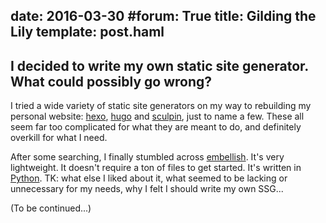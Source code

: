 date: 2016-03-30
#forum: True
title: Gilding the Lily
template: post.haml
---
I decided to write my own static site generator. What could possibly go wrong?
---

I tried a wide variety of static site generators on my way to rebuilding my personal website: [hexo](https://hexo.io/), [hugo](https://gohugo.io/) and [sculpin](https://sculpin.io/), just to name a few. These all seem far too complicated for what they are meant to do, and definitely overkill for what I need.

After some searching, I finally stumbled across [embellish](http://boscoh.github.io/embellish/). It's very lightweight. It doesn't require a ton of files to get started. It's written in [Python](https://www.python.org/). TK: what else I liked about it, what seemed to be lacking or unnecessary for my needs, why I felt I should write my own SSG...

(To be continued...)
